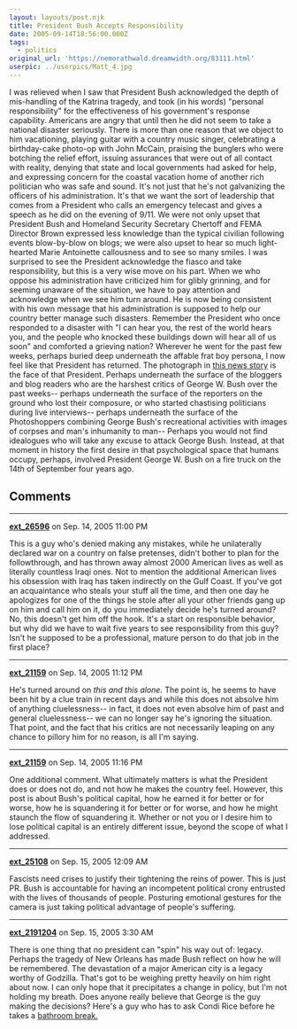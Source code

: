 ```yaml
---
layout: layouts/post.njk
title: President Bush Accepts Responsibility
date: 2005-09-14T18:56:00.000Z
tags:
  - politics
original_url: 'https://nemorathwald.dreamwidth.org/83111.html'
userpic: ../userpics/Matt_4.jpg
---
```

I was relieved when I saw that President Bush acknowledged the depth of mis-handling of the Katrina tragedy, and took (in his words) "personal responsibility" for the effectiveness of his government's response capability. Americans are angry that until then he did not seem to take a national disaster seriously. There is more than one reason that we object to him vacationing, playing guitar with a country music singer, celebrating a birthday-cake photo-op with John McCain, praising the bunglers who were botching the relief effort, issuing assurances that were out of all contact with reality, denying that state and local governments had asked for help, and expressing concern for the coastal vacation home of another rich politician who was safe and sound. It's not just that he's not galvanizing the officers of his administration. It's that we want the sort of leadership that comes from a President who calls an emergency telecast and gives a speech as he did on the evening of 9/11. We were not only upset that President Bush and Homeland Security Secretary Chertoff and FEMA Director Brown expressed less knowledge than the typical civilian following events blow-by-blow on blogs; we were also upset to hear so much light-hearted Marie Antoinette callousness and to see so many smiles. I was surprised to see the President acknowledge the fiasco and take responsibility, but this is a very wise move on his part. When we who oppose his administration have criticized him for glibly grinning, and for seeming unaware of the situation, we have to pay attention and acknowledge when we see him turn around. He is now being consistent with his own message that his administration is supposed to help our country better manage such disasters. Remember the President who once responded to a disaster with "I can hear you, the rest of the world hears you, and the people who knocked these buildings down will hear all of us soon" and comforted a grieving nation? Wherever he went for the past few weeks, perhaps buried deep underneath the affable frat boy persona, I now feel like that President has returned. The photograph in [this news story](http://news.yahoo.com/news?tmpl=story&u=/ap/20050913/ap_on_go_ot/katrina_washington) is the face of that President. Perhaps underneath the surface of the bloggers and blog readers who are the harshest critics of George W. Bush over the past weeks-- perhaps underneath the surface of the reporters on the ground who lost their composure, or who started chastising politicians during live interviews-- perhaps underneath the surface of the Photoshoppers combining George Bush's recreational activities with images of corpses and man's inhumanity to man-- Perhaps you would not find idealogues who will take any excuse to attack George Bush. Instead, at that moment in history the first desire in that psychological space that humans occupy, perhaps, involved President George W. Bush on a fire truck on the 14th of September four years ago.

## Comments

---

**[ext_26596](https://www.dreamwidth.org/users/ext_26596)** on Sep. 14, 2005 11:00 PM

This is a guy who's denied making any mistakes, while he unilaterally declared war on a country on false pretenses, didn't bother to plan for the followthrough, and has thrown away almost 2000 American lives as well as literally countless Iraqi ones. Not to mention the additional American lives his obsession with Iraq has taken indirectly on the Gulf Coast. If you've got an acquaintance who steals your stuff all the time, and then one day he apologizes for one of the things he stole after all your other friends gang up on him and call him on it, do you immediately decide he's turned around? No, this doesn't get him off the hook. It's a start on responsible behavior, but why did we have to wait five years to see responsibility from this guy? Isn't he supposed to be a professional, mature person to do that job in the first place?

---

**[ext_21159](https://www.dreamwidth.org/users/ext_21159)** on Sep. 14, 2005 11:12 PM

He's turned around on _this and this alone._ The point is, he seems to have been hit by a clue train in recent days and while this does not absolve him of anything cluelessness-- in fact, it does not even absolve him of past and general cluelessness-- we can no longer say he's ignoring the situation. That point, and the fact that his critics are not necessarily leaping on any chance to pillory him for no reason, is all I'm saying.

---

**[ext_21159](https://www.dreamwidth.org/users/ext_21159)** on Sep. 14, 2005 11:16 PM

One additional comment. What ultimately matters is what the President does or does not do, and not how he makes the country feel. However, this post is about Bush's political capital, how he earned it for better or for worse, how he is squandering it for better or for worse, and how he might staunch the flow of squandering it. Whether or not you or I desire him to lose political capital is an entirely different issue, beyond the scope of what I addressed.

---

**[ext_25108](https://www.dreamwidth.org/users/ext_25108)** on Sep. 15, 2005 12:09 AM

Fascists need crises to justify their tightening the reins of power. This is just PR. Bush is accountable for having an incompetent political crony entrusted with the lives of thousands of people. Posturing emotional gestures for the camera is just taking political advantage of people's suffering.

---

**[ext_2191204](https://www.dreamwidth.org/users/ext_2191204)** on Sep. 15, 2005 3:30 AM

There is one thing that no president can "spin" his way out of: legacy. Perhaps the tragedy of New Orleans has made Bush reflect on how he will be remembered. The devastation of a major American city is a legacy worthy of Godzilla. That's got to be weighing pretty heavily on him right about now. I can only hope that it precipitates a change in policy, but I'm not holding my breath. Does anyone really believe that George is the guy making the decisions? Here's a guy who has to ask Condi Rice before he takes a [bathroom break.](http://news.yahoo.com/news?tmpl=story&u=/050914/ids_photos_ts/r2587077477.jpg)
